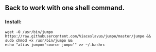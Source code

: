 ## Back to work with one shell command.

### Install:
```
wget -O /usr/bin/jumpo https://raw.githubusercontent.com/Viaceslavus/jumpo/master/jumpo && 
sudo chmod +x /usr/bin/jumpo && 
echo "alias jumpo='source jumpo'" >> ~/.bashrc
```
